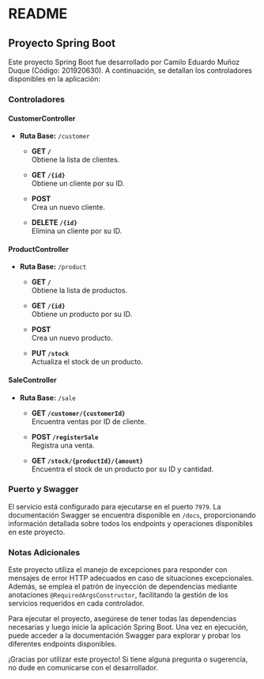 # README

## Proyecto Spring Boot

Este proyecto Spring Boot fue desarrollado por Camilo Eduardo Muñoz Duque (Código: 201920630). A continuación, se detallan los controladores disponibles en la aplicación:

### Controladores

#### CustomerController

- **Ruta Base:** `/customer`

  - **GET `/`**  
    Obtiene la lista de clientes.
    
  - **GET `/{id}`**  
    Obtiene un cliente por su ID.
    
  - **POST**  
    Crea un nuevo cliente.
    
  - **DELETE `/{id}`**  
    Elimina un cliente por su ID.

#### ProductController

- **Ruta Base:** `/product`

  - **GET `/`**  
    Obtiene la lista de productos.
    
  - **GET `/{id}`**  
    Obtiene un producto por su ID.
    
  - **POST**  
    Crea un nuevo producto.
    
  - **PUT `/stock`**  
    Actualiza el stock de un producto.

#### SaleController

- **Ruta Base:** `/sale`

  - **GET `/customer/{customerId}`**  
    Encuentra ventas por ID de cliente.
    
  - **POST `/registerSale`**  
    Registra una venta.
    
  - **GET `/stock/{productId}/{amount}`**  
    Encuentra el stock de un producto por su ID y cantidad.

### Puerto y Swagger

El servicio está configurado para ejecutarse en el puerto `7979`. La documentación Swagger se encuentra disponible en `/docs`, proporcionando información detallada sobre todos los endpoints y operaciones disponibles en este proyecto.

### Notas Adicionales

Este proyecto utiliza el manejo de excepciones para responder con mensajes de error HTTP adecuados en caso de situaciones excepcionales. Además, se emplea el patrón de inyección de dependencias mediante anotaciones `@RequiredArgsConstructor`, facilitando la gestión de los servicios requeridos en cada controlador.

Para ejecutar el proyecto, asegúrese de tener todas las dependencias necesarias y luego inicie la aplicación Spring Boot. Una vez en ejecución, puede acceder a la documentación Swagger para explorar y probar los diferentes endpoints disponibles.

¡Gracias por utilizar este proyecto! Si tiene alguna pregunta o sugerencia, no dude en comunicarse con el desarrollador.
